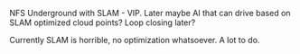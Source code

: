 NFS Underground with SLAM - VIP. Later maybe AI that can drive based on SLAM optimized cloud points? Loop closing later?

Currently SLAM is horrible, no optimization whatsoever. A lot to do.
